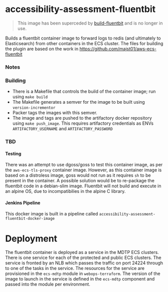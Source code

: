 
# accessibility-assessment-fluentbit

> This image has been superceded by [build-fluentbit](https://github.com/hmrc/build-fluentbit) and is no longer in use.

Builds a fluentbit container image to forward logs to redis (and ultimately to Elasticsearch) from other containers in the ECS cluster. 
The files for building the plugin are based on the work in https://github.com/majst01/aws-ecs-fluentbit

### Notes

### Building

* There is a Makefile that controls the build of the container image; run using `make build`
* The Makefile generates a semver for the image to be built using `version-incrementor`
* Packer tags the images with this semver.
* The image and tags are pushed to the artifactory docker repository using `make push_image`. This requires artifactory credentials as ENVs `ARTIFACTORY_USERNAME` and `ARTIFACTORY_PASSWORD`

### TBD

#### Testing

There was an attempt to use dgoss/goss to test this container image, as per the `aws-ecs-tls-proxy` container image. However, as this container image is based on a distroless image, goss would not run as it requires `sh` to be present in the container. A possible solution would be to re-package the fluentbit code in a debian-slim image. Fluentbit will not build and execute in an alpine OS, due to incompatibilies in the alpine C library.

#### Jenkins Pipeline

 This docker image is built in a pipeline called `accessibility-assessment-fluentbit-docker-image`

# Deployment

The fluentbit container is deployed as a service in the MDTP ECS clusters. There is one service for each of the protected and public ECS clusters.
The service is fronted by an NLB which passes the traffic on port 24224 through to one of the tasks in the service.
The resources for the service are provisioned in the `ecs-mdtp` module in `webops-terraform`. 
The version of the image to launch in the service is defined in the `ecs-mdtp` component and passed into the module per environment.







